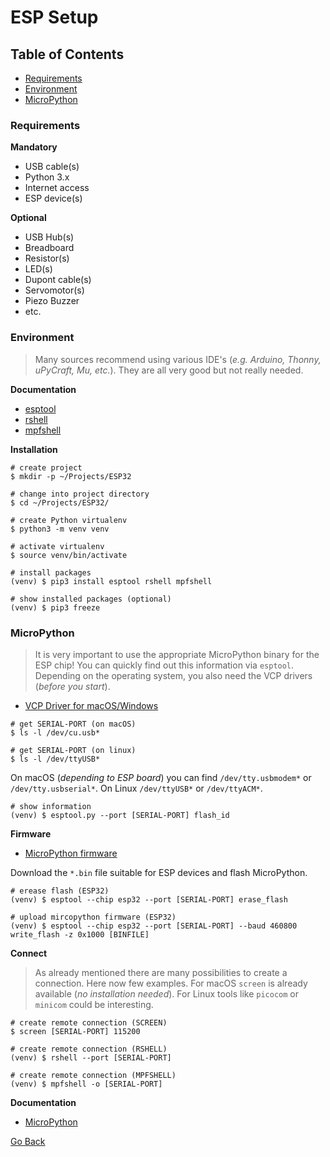 # ESP Setup

## Table of Contents

- [Requirements](#Requirements)
- [Environment](#Environment)
- [MicroPython](#MicroPython)

### Requirements

**Mandatory**

- USB cable(s)
- Python 3.x
- Internet access
- ESP device(s)

**Optional**

- USB Hub(s)
- Breadboard
- Resistor(s)
- LED(s)
- Dupont cable(s)
- Servomotor(s)
- Piezo Buzzer
- etc.

### Environment

> Many sources recommend using various IDE's (_e.g. Arduino, Thonny, uPyCraft, Mu, etc._). They are all very good but not really needed.

**Documentation**

- [esptool](https://docs.espressif.com/projects/esptool/en/latest/esp32/)
- [rshell](https://github.com/dhylands/rshell)
- [mpfshell](https://github.com/wendlers/mpfshell)

**Installation**

```shell
# create project
$ mkdir -p ~/Projects/ESP32

# change into project directory
$ cd ~/Projects/ESP32/

# create Python virtualenv
$ python3 -m venv venv

# activate virtualenv
$ source venv/bin/activate

# install packages
(venv) $ pip3 install esptool rshell mpfshell

# show installed packages (optional)
(venv) $ pip3 freeze
```

### MicroPython

> It is very important to use the appropriate MicroPython binary for the ESP chip! You can quickly find out this information via `esptool`. Depending on the operating system, you also need the VCP drivers (_before you start_).

- [VCP Driver for macOS/Windows](https://www.silabs.com/developers/usb-to-uart-bridge-vcp-drivers?tab=downloads)

```shell
# get SERIAL-PORT (on macOS)
$ ls -l /dev/cu.usb*

# get SERIAL-PORT (on linux)
$ ls -l /dev/ttyUSB*
```

On macOS (_depending to ESP board_) you can find `/dev/tty.usbmodem*` or `/dev/tty.usbserial*`. On Linux `/dev/ttyUSB*` or `/dev/ttyACM*`.

```shell
# show information
(venv) $ esptool.py --port [SERIAL-PORT] flash_id
```

**Firmware**

- [MicroPython firmware](https://micropython.org/download/)

Download the `*.bin` file suitable for ESP devices and flash MicroPython.

```shell
# erease flash (ESP32)
(venv) $ esptool --chip esp32 --port [SERIAL-PORT] erase_flash

# upload mircopython firmware (ESP32)
(venv) $ esptool --chip esp32 --port [SERIAL-PORT] --baud 460800 write_flash -z 0x1000 [BINFILE]
```

**Connect**

> As already mentioned there are many possibilities to create a connection. Here now few examples. For macOS `screen` is already available (_no installation needed_). For Linux tools like `picocom` or `minicom` could be interesting.

```shell
# create remote connection (SCREEN)
$ screen [SERIAL-PORT] 115200

# create remote connection (RSHELL)
(venv) $ rshell --port [SERIAL-PORT]

# create remote connection (MPFSHELL)
(venv) $ mpfshell -o [SERIAL-PORT]
```

**Documentation**

- [MicroPython](https://docs.micropython.org/en/latest/)

[Go Back](https://github.com/Lupin3000/ESP)
